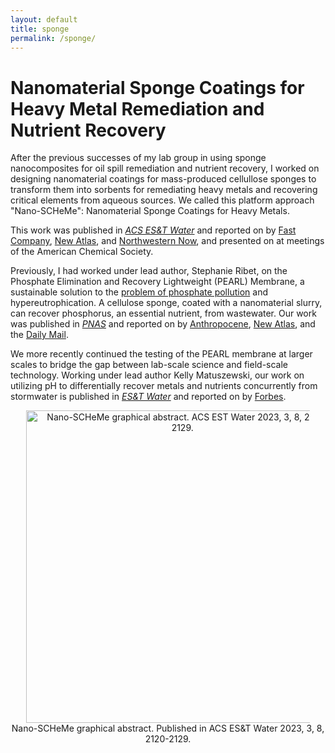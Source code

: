 ```yaml
---
layout: default
title: sponge
permalink: /sponge/
---
```


# Nanomaterial Sponge Coatings for Heavy Metal Remediation and Nutrient Recovery

After the previous successes of my lab group in using sponge nanocomposites for oil spill remediation and nutrient recovery, I worked on designing nanomaterial coatings for mass-produced cellullose sponges to transform them into sorbents for remediating heavy metals and recovering critical elements from aqueous sources.  We called this platform approach "Nano-SCHeMe": Nanomaterial Sponge Coatings for Heavy Metals.

This work was published in [_ACS ES&T Water_](https://pubs.acs.org/doi/full/10.1021/acsestwater.2c00646) and reported on by [Fast Company](https://www.fastcompany.com/90895209/sponge-cleans-lead-drinking-water?partner=rss), [New Atlas](https://newatlas.com/environment/nanoparticle-sponge-heavy-metals-water/), and [Northwestern Now](https://news.northwestern.edu/stories/2023/05/metal-filtering-sponge-removes-lead-from-water/), and presented on at meetings of the American Chemical Society.

Previously, I had worked under lead author, Stephanie Ribet, on the Phosphate Elimination and Recovery Lightweight (PEARL) Membrane, a sustainable solution to the [problem of phosphate pollution](https://www.theatlantic.com/science/archive/2021/02/phosphorus-pollution-fertilizer/617937/) and hypereutrophication. A cellulose sponge, coated with a nanomaterial slurry, can recover phosphorus, an essential nutrient, from wastewater.  Our work was published in [_PNAS_](https://www.pnas.org/doi/10.1073/pnas.2102583118) and reported on by [Anthropocene](https://www.anthropocenemagazine.org/2021/06/a-nanoscale-solution-to-a-gigaton-problem/), [New Atlas](https://newatlas.com/environment/adaptable-sponge-phosphate-polluted-waterways-reuse/), and the [Daily Mail](https://www.dailymail.co.uk/sciencetech/article-9637929/Scientists-create-sponge-soak-phosphate-reused.html).

We more recently continued the testing of the PEARL membrane at larger scales to bridge the gap between lab-scale science and field-scale technology.  Working under lead author Kelly Matuszewski, our work on utilizing pH to differentially recover metals and nutrients concurrently from stormwater is published in [_ES&T Water_](https://pubs.acs.org/doi/10.1021/acsestwater.4c01234) and reported on by [Forbes](https://www.forbes.com/sites/lauriewinkless/2025/02/12/specialist-sponge-captures-valuable-minerals-from-polluted-storm-water/).

<div style="text-align: center;">
  <img src="/assets/images/nanoscheme.jpg" alt="Nano-SCHeMe graphical abstract. ACS EST Water 2023, 3, 8, 2120-2129." style="max-width: 90%; width: 500px;">
  <figcaption>Nano-SCHeMe graphical abstract. Published in ACS ES&T Water 2023, 3, 8, 2120-2129.</figcaption>
</div>
